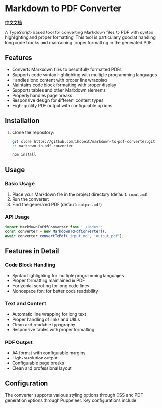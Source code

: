 # Markdown to PDF Converter

[中文文档](README_zh.md)

A TypeScript-based tool for converting Markdown files to PDF with syntax highlighting and proper formatting. This tool is particularly good at handling long code blocks and maintaining proper formatting in the generated PDF.

## Features

- Converts Markdown files to beautifully formatted PDFs
- Supports code syntax highlighting with multiple programming languages
- Handles long content with proper line wrapping
- Maintains code block formatting with proper display
- Supports tables and other Markdown elements
- Properly handles page breaks
- Responsive design for different content types
- High-quality PDF output with configurable options

## Installation

1. Clone the repository:
   ```bash
   git clone https://github.com/ihopeit/markdown-to-pdf-converter.git
   cd markdown-to-pdf-converter

   npm install
   ```


## Usage

### Basic Usage

1. Place your Markdown file in the project directory (default: `input.md`)
2. Run the converter:
3. Find the generated PDF (default: `output.pdf`)

### API Usage

``` typescript
import MarkdownToPdfConverter from './index';
const converter = new MarkdownToPdfConverter();
await converter.convertToPdf('input.md', 'output.pdf');
```

## Features in Detail

### Code Block Handling
- Syntax highlighting for multiple programming languages
- Proper formatting maintained in PDF
- Horizontal scrolling for long code lines
- Monospace font for better code readability

### Text and Content
- Automatic line wrapping for long text
- Proper handling of links and URLs
- Clean and readable typography
- Responsive tables with proper formatting

### PDF Output
- A4 format with configurable margins
- High-resolution output
- Configurable page breaks
- Clean and professional layout

## Configuration

The converter supports various styling options through CSS and PDF generation options through Puppeteer. Key configurations include:
